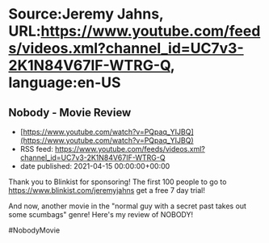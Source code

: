 # Source:Jeremy Jahns, URL:https://www.youtube.com/feeds/videos.xml?channel_id=UC7v3-2K1N84V67IF-WTRG-Q, language:en-US

## Nobody - Movie Review
 - [https://www.youtube.com/watch?v=PQpaq_YIJBQ](https://www.youtube.com/watch?v=PQpaq_YIJBQ)
 - RSS feed: https://www.youtube.com/feeds/videos.xml?channel_id=UC7v3-2K1N84V67IF-WTRG-Q
 - date published: 2021-04-15 00:00:00+00:00

Thank you to Blinkist for sponsoring! The first 100 people to go to https://www.blinkist.com/jeremyjahns get a free 7 day trial!

And now, another movie in the "normal guy with a secret past takes out some scumbags" genre! Here's my review of NOBODY!

#NobodyMovie

